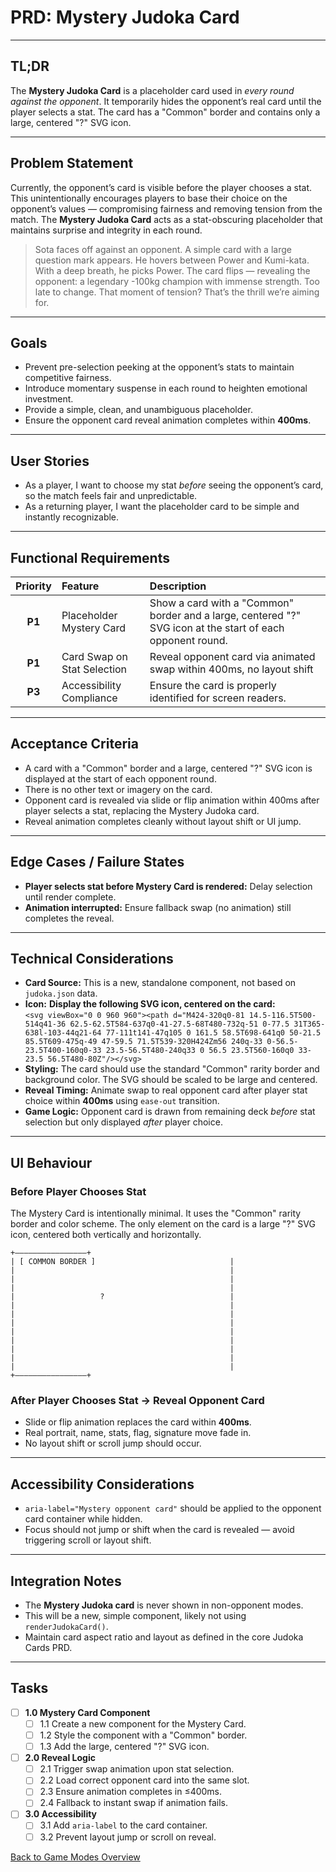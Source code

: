 # PRD: Mystery Judoka Card

---

## TL;DR

The **Mystery Judoka Card** is a placeholder card used in _every round against the opponent_. It temporarily hides the opponent’s real card until the player selects a stat. The card has a "Common" border and contains only a large, centered "?" SVG icon.

---

## Problem Statement

Currently, the opponent’s card is visible before the player chooses a stat. This unintentionally encourages players to base their choice on the opponent’s values — compromising fairness and removing tension from the match. The **Mystery Judoka Card** acts as a stat-obscuring placeholder that maintains surprise and integrity in each round.

> Sota faces off against an opponent. A simple card with a large question mark appears. He hovers between Power and Kumi-kata. With a deep breath, he picks Power. The card flips — revealing the opponent: a legendary -100kg champion with immense strength. Too late to change. That moment of tension? That’s the thrill we’re aiming for.

---

## Goals

- Prevent pre-selection peeking at the opponent’s stats to maintain competitive fairness.
- Introduce momentary suspense in each round to heighten emotional investment.
- Provide a simple, clean, and unambiguous placeholder.
- Ensure the opponent card reveal animation completes within **400ms**.

---

## User Stories

- As a player, I want to choose my stat _before_ seeing the opponent’s card, so the match feels fair and unpredictable.
- As a returning player, I want the placeholder card to be simple and instantly recognizable.

---

## Functional Requirements

| Priority | Feature                     | Description                                                                                                |
| :------: | :-------------------------- | :--------------------------------------------------------------------------------------------------------- |
|  **P1**  | Placeholder Mystery Card    | Show a card with a "Common" border and a large, centered "?" SVG icon at the start of each opponent round. |
|  **P1**  | Card Swap on Stat Selection | Reveal opponent card via animated swap within 400ms, no layout shift                                       |
|  **P3**  | Accessibility Compliance    | Ensure the card is properly identified for screen readers.                                                 |

---

## Acceptance Criteria

- A card with a "Common" border and a large, centered "?" SVG icon is displayed at the start of each opponent round.
- There is no other text or imagery on the card.
- Opponent card is revealed via slide or flip animation within 400ms after player selects a stat, replacing the Mystery Judoka card.
- Reveal animation completes cleanly without layout shift or UI jump.

---

## Edge Cases / Failure States

- **Player selects stat before Mystery Card is rendered:** Delay selection until render complete.
- **Animation interrupted:** Ensure fallback swap (no animation) still completes the reveal.

---

## Technical Considerations

- **Card Source:** This is a new, standalone component, not based on `judoka.json` data.
- **Icon:** **Display the following SVG icon, centered on the card:**  
  `<svg viewBox="0 0 960 960"><path d="M424-320q0-81 14.5-116.5T500-514q41-36 62.5-62.5T584-637q0-41-27.5-68T480-732q-51 0-77.5 31T365-638l-103-44q21-64 77-111t141-47q105 0 161.5 58.5T698-641q0 50-21.5 85.5T609-475q-49 47-59.5 71.5T539-320H424Zm56 240q-33 0-56.5-23.5T400-160q0-33 23.5-56.5T480-240q33 0 56.5 23.5T560-160q0 33-23.5 56.5T480-80Z"/></svg>`
- **Styling:** The card should use the standard "Common" rarity border and background color. The SVG should be scaled to be large and centered.
- **Reveal Timing:** Animate swap to real opponent card after player stat choice within **400ms** using `ease-out` transition.
- **Game Logic:** Opponent card is drawn from remaining deck _before_ stat selection but only displayed _after_ player choice.

---

## UI Behaviour

### Before Player Chooses Stat

The Mystery Card is intentionally minimal. It uses the "Common" rarity border and color scheme. The only element on the card is a large "?" SVG icon, centered both vertically and horizontally.

```text
+————————————————+
| [ COMMON BORDER ]                              |
|                                                |
|                                                |
|                                                |
|                   ?                            |
|                                                |
|                                                |
|                                                |
|                                                |
|                                                |
|                                                |
|                                                |
|                                                |
+————————————————+
```

### After Player Chooses Stat → Reveal Opponent Card

- Slide or flip animation replaces the card within **400ms**.
- Real portrait, name, stats, flag, signature move fade in.
- No layout shift or scroll jump should occur.

---

## Accessibility Considerations

- `aria-label="Mystery opponent card"` should be applied to the opponent card container while hidden.
- Focus should not jump or shift when the card is revealed — avoid triggering scroll or layout shift.

---

## Integration Notes

- The **Mystery Judoka card** is never shown in non-opponent modes.
- This will be a new, simple component, likely not using `renderJudokaCard()`.
- Maintain card aspect ratio and layout as defined in the core Judoka Cards PRD.

---

## Tasks

- [ ] **1.0 Mystery Card Component**
  - [ ] 1.1 Create a new component for the Mystery Card.
  - [ ] 1.2 Style the component with a "Common" border.
  - [ ] 1.3 Add the large, centered "?" SVG icon.
- [ ] **2.0 Reveal Logic**
  - [ ] 2.1 Trigger swap animation upon stat selection.
  - [ ] 2.2 Load correct opponent card into the same slot.
  - [ ] 2.3 Ensure animation completes in ≤400ms.
  - [ ] 2.4 Fallback to instant swap if animation fails.
- [ ] **3.0 Accessibility**
  - [ ] 3.1 Add `aria-label` to the card container.
  - [ ] 3.2 Prevent layout jump or scroll on reveal.

[Back to Game Modes Overview](prdGameModes.md)
